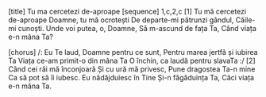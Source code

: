 [title] Tu ma cercetezi de-aproape
[sequence] 1,c,2,c
[1]
 Tu mă cercetezi de-aproape
Doamne, tu mă ocrotești
De departe-mi pătrunzi gândul,
Căile-mi cunoști.
Unde voi putea, o, Doamne,
Să m-ascund de fața Ta,
Când viața e-n mâna Ta?

[chorus]
/: Eu Te laud, Doamne pentru ce sunt,
Pentru marea jertfă și iubirea Ta
Viața ce-am primit-o din mâna Ta
O închin, ca laudă pentru slavaTa :/
[2]
Când cei răi mă înconjoară
Și cu ură mă privesc,
Pune dragostea Ta-n mine
Ca să pot să îi iubesc.
Eu nădăjduiesc în Tine
Și-n făgăduința Ta,
Căci viața e-n mâna Ta.

